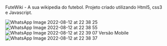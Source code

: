 FuteWiki - A sua wikipedia do futebol.
Projeto criado utilizando Html5, css3 e Javascript.

![WhatsApp Image 2022-08-12 at 22 38 25](https://user-images.githubusercontent.com/82097583/184464300-7e9e6a11-842c-42d0-9540-77af91625dcd.jpeg)
![WhatsApp Image 2022-08-12 at 22 38 55](https://user-images.githubusercontent.com/82097583/184464306-f67750a0-8313-4529-a0a7-8df2b4e504a3.jpeg)
![WhatsApp Image 2022-08-12 at 22 39 07](https://user-images.githubusercontent.com/82097583/184464304-ccbe98c3-cd46-4a25-9ef9-bed4c8ca1cc9.jpeg)
Versão Mobile
![WhatsApp Image 2022-08-12 at 22 38 37](https://user-images.githubusercontent.com/82097583/184464308-593bac3c-9595-416a-809c-67a1077e870a.jpeg)
